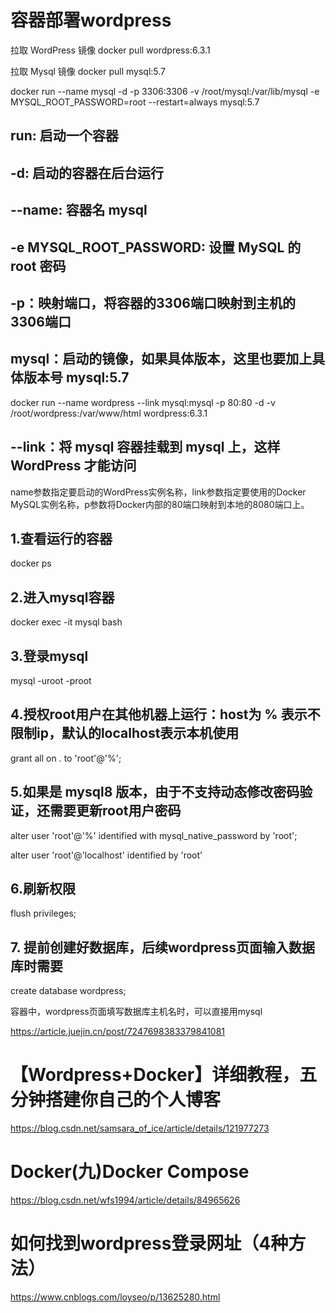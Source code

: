 # 容器部署wordpress

拉取 WordPress 镜像
docker pull wordpress:6.3.1

拉取 Mysql 镜像
docker pull mysql:5.7

docker run --name mysql -d -p 3306:3306 -v /root/mysql:/var/lib/mysql -e MYSQL_ROOT_PASSWORD=root --restart=always mysql:5.7
## run: 启动一个容器
## -d: 启动的容器在后台运行
## --name: 容器名 mysql
## -e MYSQL_ROOT_PASSWORD:  设置 MySQL 的 root 密码
## -p：映射端口，将容器的3306端口映射到主机的3306端口
## mysql：启动的镜像，如果具体版本，这里也要加上具体版本号 mysql:5.7

docker run --name wordpress --link mysql:mysql -p 80:80 -d -v /root/wordpress:/var/www/html wordpress:6.3.1

## --link：将 mysql 容器挂载到 mysql 上，这样 WordPress 才能访问

name参数指定要启动的WordPress实例名称，link参数指定要使用的Docker MySQL实例名称，p参数将Docker内部的80端口映射到本地的8080端口上。


## 1.查看运行的容器
docker ps

## 2.进入mysql容器
docker exec -it mysql bash

## 3.登录mysql
mysql -uroot -proot

## 4.授权root用户在其他机器上运行：host为 % 表示不限制ip，默认的localhost表示本机使用
grant all on *.* to 'root'@'%';

## 5.如果是 mysql8 版本，由于不支持动态修改密码验证，还需要更新root用户密码
alter user 'root'@'%' identified with mysql_native_password by 'root';




alter user 'root'@'localhost' identified by 'root'


## 6.刷新权限
flush privileges;

## 7. 提前创建好数据库，后续wordpress页面输入数据库时需要
create database wordpress;


容器中，wordpress页面填写数据库主机名时，可以直接用mysql


https://article.juejin.cn/post/7247698383379841081



# 【Wordpress+Docker】详细教程，五分钟搭建你自己的个人博客
https://blog.csdn.net/samsara_of_ice/article/details/121977273


# Docker(九)Docker Compose
https://blog.csdn.net/wfs1994/article/details/84965626

# 如何找到wordpress登录网址（4种方法） 
https://www.cnblogs.com/loyseo/p/13625280.html

